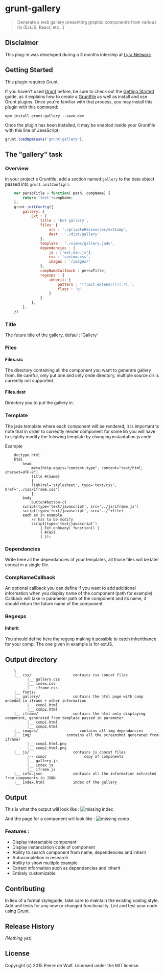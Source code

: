 # grunt-gallery

> Generate a web gallery presenting graphic components from various lib (ExtJS, React, etc...)

## Disclaimer

This plug-in was developed during a 3 months intership at [Lyra Network](http://www.lyra-network.com/)

## Getting Started
This plugin requires Grunt.

If you haven't used [Grunt](http://gruntjs.com/) before, be sure to check out the [Getting Started](http://gruntjs.com/getting-started) guide, as it explains how to create a [Gruntfile](http://gruntjs.com/sample-gruntfile) as well as install and use Grunt plugins. Once you're familiar with that process, you may install this plugin with this command:

```shell
npm install grunt-gallery --save-dev
```

Once the plugin has been installed, it may be enabled inside your Gruntfile with this line of JavaScript:

```js
grunt.loadNpmTasks('grunt-gallery');
```

## The "gallery" task

### Overview
In your project's Gruntfile, add a section named `gallery` to the data object passed into `grunt.initConfig()`.

```js
    var persoTitle = function( path, compName) {
        return 'test'+compName;
    };
    grunt.initConfig({
        gallery: {
            Ext : {
                title : 'Ext gallery',
                files: {
                    src : './privateRessources/extComp',
                    dest : './dist/gallery'
                },
                template : './views/gallery.jade',
                dependencies : {
                    js : ['ext.min.js'],
                    css : 'custom.css',
                    images : '/images/'
                },
                compNameCallback : persoTitle,
                regexps : {
                    inherit: {
                        pattern : '(?:Ext.extend\\()(.*),',
                        flags : 'g'
                    }
                }
            },
        },
    })
```
### Title

The future title of the gallery, defaul : 'Gallery'

### Files

#### Files.src

The directory containing all the component you want to generate gallery from. Be careful, only put one and only onde directory, multiple source dir is currently not supported.

#### Files.dest

Directory you to put the gallery in.

### Template

The jade template where each component will be rendered, it is important to note that in order to correctly render component for some lib you will have to slightly modify the folowing template by changing instantation js code.

Example

```
    doctype html
    html
        head
            meta(http-equiv="content-type", content="text/html; charset=UTF-8")
            title #{name}
            |         
            link(rel='stylesheet', type='text/css', href='../css/iframe.css')
            |         
        body
            button#button-ct
        script(type='text/javascript', src='../js/iframe.js')
        script(type='text/javascript', src='../'+file)
        each ex in example
            // has to be modify
            script(type='text/javascript')
                | Ext.onReady( function() {
                | #{ex} 
                | });
```

### Dependancies

Write here all the dependancies of your templates, all those files will be later concat in a single file.


### CompNameCallback

An optional callback you can define if you want to add additional information when you display name of the component (path for example). Callback will take in parameter path of the component and its name, it should return the future name of the component.

### Regexps

#### Inherit

You should define here the regexp making it possible to catch inherithance for your comp. The one given in example is for extJS.

## Output directory

```
    \
    |__ css/                   contains css concat files 
          |__ gallery.css
          |__ index.css
          |__ iframe.css
    |__ fonts/
    |__ gallery/               contains the html page with comp enbeded in iframe + other information
          |__ comp1.html
          |__ comp2.html
    |__ iframe/                contains the html only displaying component, generated from template passed in parameter
          |__ comp1.html
          |__ comp2.html
    |__ images/                   contains all img dependancies
    |__ img/                contains all the screenshot generated from iframe/
          |__ comp1.html.png
          |__ comp2.html.png
    |__ js/                    contains js concat files
          |-- comp/                 copy of components
          |__ gallery.js
          |__ index.js
          |__ iframe.js
    |__ info.json              contains all the information extracted from components in JSON
    |__ index.html             index of the gallery

```

## Output
 
This is what the output will look like :
![missing index](./doc/index.png "Index page of gallery")

And the page for a component will look like :
![missing comp](./doc/comp.png "Component page")


### Features :

* Display interactable component
* Display instanciation code of component
* Ability to search component from name, dependencies and inherit
* Autocompletion in research
* Ability to show multiple example
* Extract information such as dependencies and inherit
* Entirely customizable

## Contributing
In lieu of a formal styleguide, take care to maintain the existing coding style. Add unit tests for any new or changed functionality. Lint and test your code using [Grunt](http://gruntjs.com/).

## Release History
_(Nothing yet)_

## License
Copyright (c) 2015 Pierre de Wulf. Licensed under the MIT license.
